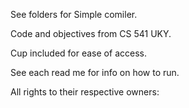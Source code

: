 See folders for Simple comiler. 

Code and objectives from CS 541 UKY.

Cup included for ease of access.

See each read me for info on how to run.

All rights to their respective owners:
